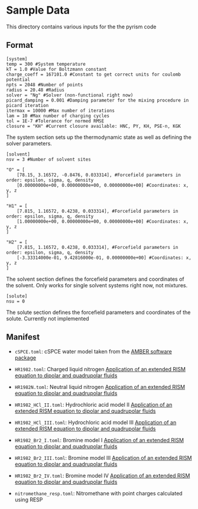 # Sample Data

This directory contains various inputs for the the pyrism code

## Format
```
[system]
temp = 300 #System temperature
kT = 1.0 #Value for Boltzmann constant 
charge_coeff = 167101.0 #Constant to get correct units for coulomb potential
npts = 2048 #Number of points
radius = 20.48 #Radius
solver = "Ng" #Solver (non-functional right now)
picard_damping = 0.001 #Damping parameter for the mixing procedure in picard iteration
itermax = 10000 #Max number of iterations
lam = 10 #Max number of charging cycles 
tol = 1E-7 #Tolerance for normed RMSE 
closure = "KH" #Current closure available: HNC, PY, KH, PSE-n, KGK 
```

The system section sets up the thermodynamic state as well as defining the solver parameters.

```
[solvent]
nsv = 3 #Number of solvent sites

"O" = [
    [78.15, 3.16572, -0.8476, 0.033314], #Forcefield parameters in order: epsilon, sigma, q, density
    [0.00000000e+00, 0.00000000e+00, 0.00000000e+00] #Coordinates: x, y, z
]

"H1" = [
    [7.815, 1.16572, 0.4238, 0.033314], #Forcefield parameters in order: epsilon, sigma, q, density
    [1.00000000e+00, 0.00000000e+00, 0.00000000e+00] #Coordinates: x, y, z
] 

"H2" = [
    [7.815, 1.16572, 0.4238, 0.033314], #Forcefield parameters in order: epsilon, sigma, q, density
    [-3.33314000e-01, 9.42816000e-01, 0.00000000e+00] #Coordinates: x, y, z
]
```

The solvent section defines the forcefield parameters and coordinates of the solvent. Only works for single solvent systems right now, not mixtures.

```
[solute]
nsu = 0
```

The solute section defines the forcefield parameters and coordinates of the solute. Currently not implemented

<!--- 
## Including package data

Modify your package's `setup.py` file and the `setup()` command. Include the 
[`package_data`](http://setuptools.readthedocs.io/en/latest/setuptools.html#basic-use) keyword and point it at the 
correct files.
--->
## Manifest

* `cSPCE.toml`: cSPCE water model taken from the [AMBER software package](https://ambermd.org/index.php)

* `HR1982.toml`: Charged liquid nitrogen [Application of an extended RISM equation to dipolar and quadrupolar fluids](https://aip.scitation.org/doi/abs/10.1063/1.443606)

* `HR1982N.toml`: Neutral liquid nitrogen [Application of an extended RISM equation to dipolar and quadrupolar fluids](https://aip.scitation.org/doi/abs/10.1063/1.443606)

* `HR1982_HCl_II.toml`: Hydrochloric acid model II [Application of an extended RISM equation to dipolar and quadrupolar fluids](https://aip.scitation.org/doi/abs/10.1063/1.443606)

* `HR1982_HCl_III.toml`: Hydrochloric acid model III [Application of an extended RISM equation to dipolar and quadrupolar fluids](https://aip.scitation.org/doi/abs/10.1063/1.443606)

* `HR1982_Br2_I.toml`: Bromine model I [Application of an extended RISM equation to dipolar and quadrupolar fluids](https://aip.scitation.org/doi/abs/10.1063/1.443606)

* `HR1982_Br2_III.toml`: Bromine model III [Application of an extended RISM equation to dipolar and quadrupolar fluids](https://aip.scitation.org/doi/abs/10.1063/1.443606)

* `HR1982_Br2_IV.toml`: Bromine model IV [Application of an extended RISM equation to dipolar and quadrupolar fluids](https://aip.scitation.org/doi/abs/10.1063/1.443606)

* `nitromethane_resp.toml`: Nitromethane with point charges calculated using RESP